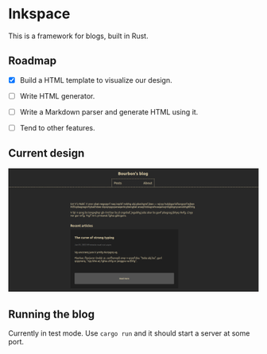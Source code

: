 # Inkspace
This is a framework for blogs, built in Rust. 

## Roadmap
- [x] Build a HTML template to visualize our design.
- [ ] Write HTML generator.
- [ ] Write a Markdown parser and generate HTML using it.
- [ ] Tend to other features.


## Current design
![Some](./design.png)

## Running the blog
Currently in test mode. Use `cargo run` and it should start a server at 
some port.
